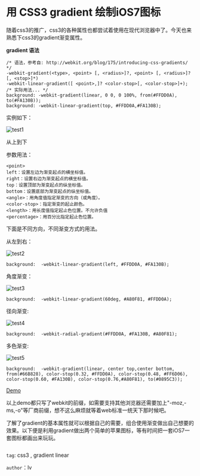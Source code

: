 
# 用 CSS3 gradient 绘制iOS7图标


随着css3的推广，css3的各种属性也都尝试着使用在现代浏览器中了。今天也来熟悉下css3的gradient渐变属性。

**gradient 语法** 

    /* 语法，参考自: http://webkit.org/blog/175/introducing-css-gradients/ */
    -webkit-gradient(<type>, <point> [, <radius>]?, <point> [, <radius>]? [, <stop>]*)
    -webkit-linear-gradient([ <point>,]? <color-stop>[, <color-stop>]+);
    /* 实际用法... */
    background: -webkit-gradient(linear, 0 0, 0 100%, from(#FFDD0A), to(#FA130B));
    background: -webkit-linear-gradient(top, #FFDD0A,#FA130B);

实例如下：

![test1](http://iout.in/demo/apple-icon/test1.png)

从上到下

参数用法：

    <point>
    left：设置左边为渐变起点的横坐标值。
    right：设置右边为渐变起点的横坐标值。
    top：设置顶部为渐变起点的纵坐标值。
    bottom：设置底部为渐变起点的纵坐标值。
    <angle>：用角度值指定渐变的方向（或角度）。
    <color-stop>：指定渐变的起止颜色。
    <length>：用长度值指定起止色位置。不允许负值
    <percentage>：用百分比指定起止色位置。

下面是不同方向，不同渐变方式的用法。

从左到右：

![test2](http://iout.in/demo/apple-icon/test2.png)

`background:  -webkit-linear-gradient(left, #FFDD0A, #FA130B);`

角度渐变：

![test3](http://iout.in/demo/apple-icon/test3.png)

`background:  -webkit-linear-gradient(60deg, #A80F81, #FFDD0A);`

径向渐变:

![test4](http://iout.in/demo/apple-icon/test4.png)

`background:  -webkit-radial-gradient(#FFDD0A, #FA130B, #A80F81);`

多色渐变:

![test5](http://iout.in/demo/apple-icon/test5.png)


	background:  -webkit-gradient(linear, center top,center bottom, from(#66B828), color-stop(0.32, #FFDD0A), color-stop(0.48, #FF6D06), color-stop(0.60, #FA130B), color-stop(0.76,#A80F81), to(#0895C3));


[Demo](http://iout.in/demo/apple-icon/test.html)

以上demo都只写了webkit的前缀，如需要支持其他浏览器还需要加上"-moz,-ms,-o"等厂商前缀，想不这么麻烦就等着web标准一统天下那时候吧。

了解了gradient的基本属性就可以根据自己的需要，组合使用渐变做出自己想要的效果。以下便是利用gradient做出两个简单的苹果图标，等有时间把一套iOS7一套图标都画出来玩玩。

<a href="http://iout.in/demo/apple-icon/" target="_blank"><img src="http://iout.in/demo/apple-icon/demo.png" alt=""></a>

`tag`: css3 , gradient linear

`author`：lv